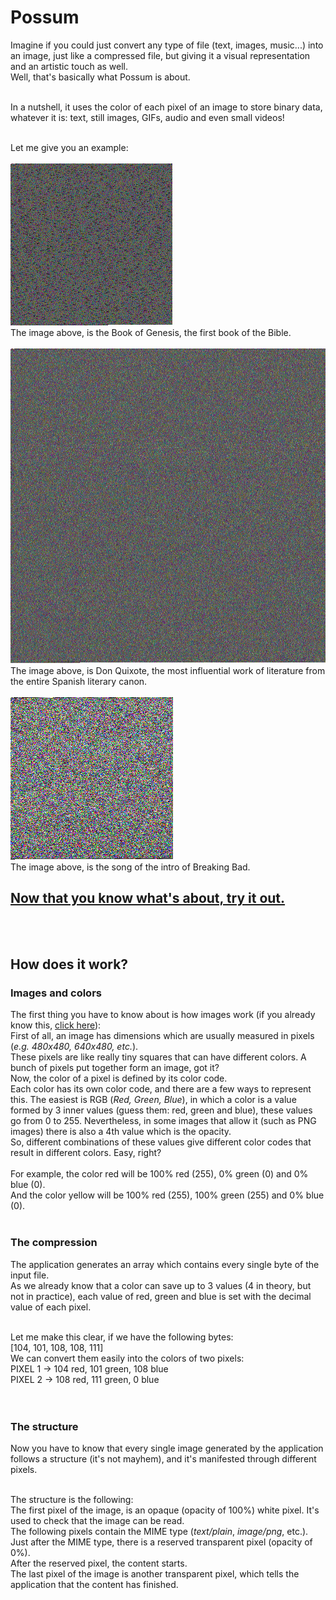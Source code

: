 # Possum

Imagine if you could just convert any type of file (text, images, music...) into an image, just like a compressed file, but giving it a visual representation and an artistic touch as well.<br>
Well, that's basically what Possum is about.
<br><br>

In a nutshell, it uses the color of each pixel of an image to store binary data, whatever it is: text, still images, GIFs, audio and even small videos!
<br><br>

Let me give you an example:<br><br>
![Genesis](examples/GENESIS.png)<br>
The image above, is the Book of Genesis, the first book of the Bible.
<br><br>
![Quijote](examples/QUIJOTE.png)<br>
The image above, is Don Quixote, the most influential work of literature from the entire Spanish literary canon.
<br><br>
![Breaking Bad](examples/BreakingBad.png)<br>
The image above, is the song of the intro of Breaking Bad.

## [Now that you know what's about, try it out.](https://jlxip.github.io/Possum)
<br><br>

## How does it work?
### Images and colors
The first thing you have to know about is how images work (if you already know this, [click here](#compression)):<br>
First of all, an image has dimensions which are usually measured in pixels (_e.g. 480x480, 640x480, etc._).<br>
These pixels are like really tiny squares that can have different colors. A bunch of pixels put together form an image, got it?<br>
Now, the color of a pixel is defined by its color code.<br>
Each color has its own color code, and there are a few ways to represent this. The easiest is RGB (_Red, Green, Blue_), in which a color is a value formed by 3 inner values (guess them: red, green and blue), these values go from 0 to 255. Nevertheless, in some images that allow it (such as PNG images) there is also a 4th value which is the opacity.<br>
So, different combinations of these values give different color codes that result in different colors. Easy, right?<br><br>
For example, the color red will be 100% red (255), 0% green (0) and 0% blue (0).<br>
And the color yellow will be 100% red (255), 100% green (255) and 0% blue (0).
<br><br>

### <a name='compression'></a>The compression
The application generates an array which contains every single byte of the input file.<br>
As we already know that a color can save up to 3 values (4 in theory, but not in practice), each value of red, green and blue is set with the decimal value of each pixel.<br><br>

Let me make this clear, if we have the following bytes:<br>
[104, 101, 108, 108, 111]<br>
We can convert them easily into the colors of two pixels:<br>
PIXEL 1 -> 104 red, 101 green, 108 blue<br>
PIXEL 2 -> 108 red, 111 green, 0 blue<br>
<br><br>

### <a name='structure'></a>The structure
Now you have to know that every single image generated by the application follows a structure (it's not mayhem), and it's manifested through different pixels.<br><br>

The structure is the following:<br>
The first pixel of the image, is an opaque (opacity of 100%) white pixel. It's used to check that the image can be read.<br>
The following pixels contain the MIME type (_text/plain_, _image/png_, etc.).<br>
Just after the MIME type, there is a reserved transparent pixel (opacity of 0%).<br>
After the reserved pixel, the content starts.<br>
The last pixel of the image is another transparent pixel, which tells the application that the content has finished.<br>
<br><br>